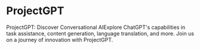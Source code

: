 # ProjectGPT
ProjectGPT: Discover Conversational AIExplore ChatGPT's capabilities in task assistance, content generation, language translation, and more. Join us on a journey of innovation with ProjectGPT.
